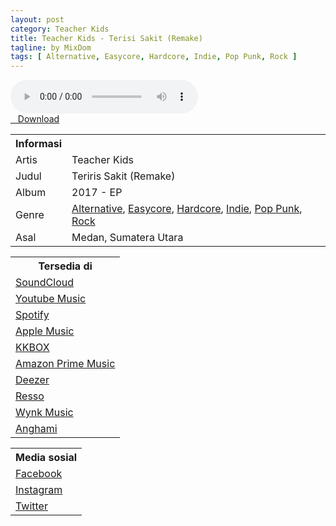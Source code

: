 ```yaml
---
layout: post
category: Teacher Kids
title: Teacher Kids - Terisi Sakit (Remake)
tagline: by MixDom
tags: [ Alternative, Easycore, Hardcore, Indie, Pop Punk, Rock ]
---
```


<audio class='js-player' style="--plyr-color-main: #212121;" controls>
<source src="https://drive.google.com/uc?authuser=0&id=1GxZ_317ODZ4j3dO9_u3HjJPm2peh0dJK&export=download" type="audio/mp3">
</audio>

<!--more-->

<div class="post-button text-center">
<a target="_blank" class="btn" href="https://drive.google.com/uc?authuser=0&id=1GxZ_317ODZ4j3dO9_u3HjJPm2peh0dJK&export=download">
<i class="fa fa-caret-down" aria-hidden="true"></i>&nbsp; &nbsp;Download
</a>
</div>

<table>
<tr>
<th>Informasi</th>
<th></th>
</tr>
<tr>
<td>Artis</td>
<td>Teacher Kids</td>
</tr>
<tr>
<td>Judul</td>
<td>Teriris Sakit (Remake)</td>
</tr>
<tr>
<td>Album</td>
<td>2017 - EP</td>
</tr>
<tr>
<td>Genre</td>
<td><a href="/musik/tag/#/Alternative">Alternative</a>, <a href="/musik/tag/#/Easycore">Easycore</a>, <a href="/musik/tag/#/Hardcore">Hardcore</a>, <a href="/musik/tag/#/Indie">Indie</a>, <a href="/musik/tag/#/Pop%20Punk">Pop Punk</a>, <a href="/musik/tag/#/Rock">Rock</a></td>
</tr>
<tr>
<td>Asal</td>
<td>Medan, Sumatera Utara</td>
</tr>
</table>

<table>
<tr>
<th>Tersedia di</th>
</tr>
<tr>
<td><a href="https://soundcloud.com/teacher-kids" target="_blank">SoundCloud</a></td>
</tr>
<tr>
<td><a href="https://music.youtube.com/playlist?list=OLAK5uy_nzO8VY0elK6dWAOyGr-_EXHOLoyDRAfLw" target="_blank">Youtube Music</a></td>
</tr>
<tr>
<td><a href="https://open.spotify.com/album/5pdYMiq5kw43Sn3AQ9c9hl" target="_blank">Spotify</a></td>
</tr>
<tr>
<td><a href="https://music.apple.com/id/album/2017-ep/1580976443" target="_blank">Apple Music</a></td>
</tr>
<tr>
<td><a href="https://www.kkbox.com/jp/en/album/_amQoXqeDpNo4_3La4" target="_blank">KKBOX</a></td>
</tr>
<tr>
<td><a href="https://music.amazon.com/albums/B09CH4B1TR" target="_blank">Amazon Prime Music</a></td>
</tr>
<tr>
<td><a href="https://www.deezer.com/id/album/251341502?deferredFl=1" target="_blank">Deezer</a></td>
</tr>
<tr>
<td><a href="https://www.resso.com/album/2017-6996925674258696193?channel=www.resso.com.artist&from_group_id=6996919072986241026&from_group_type=artist" target="_blank">Resso</a></td>
</tr>
<tr>
<td><a href="https://wynk.in/music/album/2017/bl_3616558814623" target="_blank">Wynk Music</a></td>
</tr>
<tr>
<td><a href="https://play.anghami.com/album/1021919779" target="_blank">Anghami</a></td>
</tr>
</table>

<table>
<tr>
<th>Media sosial</th>
</tr>
<tr>
<td><a href="https://facebook.com/teacherkidsofficial" target="_blank">Facebook</a></td>
</tr>
<tr>
<td><a href="https://instagram.com/teacherkidsofficial" target="_blank">Instagram</a></td>
</tr>
<tr>
<td><a href="https://twitter.com/teachersxkidz" target="_blank">Twitter</a></td>
</tr>
</table>
